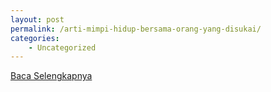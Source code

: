 ```yaml
---
layout: post
permalink: /arti-mimpi-hidup-bersama-orang-yang-disukai/
categories:
    - Uncategorized
---
```


[Baca Selengkapnya](/03)